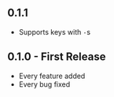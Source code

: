 ## 0.1.1
* Supports keys with `-`s

## 0.1.0 - First Release
* Every feature added
* Every bug fixed
